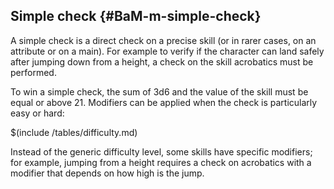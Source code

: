 ## Simple check {#BaM-m-simple-check}

A simple check is a direct check on a precise skill (or in rarer cases, on an
attribute or on a main). For example to verify if the character can land safely
after jumping down from a height, a check on the skill acrobatics must be
performed.

To win a simple check, the sum of 3d6 and the value of the skill must be equal
or above 21. Modifiers can be applied when the check is particularly easy or
hard:

$(include /tables/difficulty.md)

Instead of the generic difficulty level, some skills have specific modifiers;
for example, jumping from a height requires a check on acrobatics with a
modifier that depends on how high is the jump.


